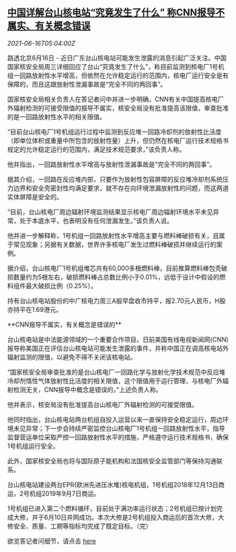 <!--1623821464000-->
[中国详解台山核电站“究竟发生了什么” 称CNN报导不属实、有关概念错误](https://cn.reuters.com/article/china-taishan-nuclear-station-cnn-0616-idCNKCS2DS0B7)
------

<div><i>2021-06-16T05:04:00Z</i></div><p>路透北京6月16日 - 近日广东台山核电站可能发生泄露的消息引起广泛关注。中国国家核安全局周三详细回应了台山“究竟发生了什么”，称目前监测到核电厂1号机组一回路放射性水平增高，但依然在允许稳定运行的范围内，核电厂运行安全是有保障的，而且这跟放射性泄漏事故是“完全不同的两回事”。</p><p>国家核安全局相关负责人在答记者问中并进一步明确，CNN有关中国提高核电厂外辐射检测的可接受限值的报导不属实，核安全局没有批准提高该限值，审查批准的是一回路放射性水平的相关限值。</p><p>“目前台山核电厂1号机组运行过程中监测到反应堆一回路冷却剂的放射性比活度（即单位体积或重量中所包含的放射性量）上升，但仍然在核电厂运行技术规格书规定的允许稳定运行的范围内，满足技术规范要求，”该负责人称。</p><p>他并指出，一回路放射性水平增高与放射性泄漏事故是“完全不同的两回事”。</p><p>据其介绍，一回路在反应堆内部，只要作为放射性包容屏障的反应堆冷却剂系统压力边界和安全壳密封性均满足要求，就不存在向环境泄漏放射性的问题，而这两道实体屏障是安全的。</p><p>“目前，台山核电厂周边辐射环境监测结果显示核电厂周边辐射环境水平未见异常，处于本底水平，也表明没有任何泄漏发生。”该负责人说。</p><p>他并进一步解释称，1号机组一回路放射性水平增高主要与燃料棒破损有关，且属于常见现象；另据有关数据，世界许多核电厂发生过燃料棒破损并继续运行的案例。</p><p>据介绍，台山核电厂1号机组堆芯共有60,000多根燃料棒，目前推算燃料棒包壳破损数量约为5根左右，破损燃料棒占总数比例小于0.01%，远低于设计中假设的燃料组件最大破损比例（0.25%）。</p><p>持有台山核电站股份的中广核电力周三A股早盘收市持平，报2.70元人民币，H股亦持平在1.69港元。</p><p>**CNN报导不属实，有关概念是错误的**</p><p>台山核电站是中法能源领域的一个重要合作项目。日前美国有线电视新闻网(CNN)报导称美国正在评估台山核电站可能发生泄露的事件，并称中国正在调高核电站外辐射监测的限值，以避免不得不关闭该核电站。</p><p>“国家核安全局审查批准的是台山核电厂一回路化学与放射化学技术规范中反应堆冷却剂惰性气体放射性比活度的相关限值，这个限值用于运行管理，与核电厂外辐射检测无关，CNN报导中概念是错误的，”上述负责人称。</p><p>他并表示，核安局没有批准提高台山核电厂外辐射检测的可接受限值。</p><p>他同时指出，台山核电站两台机组自投入运营以来一直保持安全稳定运行，周边环境未见异常；下一步会持续严密监控台山核电厂1号机组一回路放射性水平，指导监督营运单位采取严控一回路放射性水平的措施，严格遵守运行技术规格书，确保1号机组运行安全。</p><p>此外，国家核安全局也将与国际原子能机构和法国核安全监管部门等保持沟通联系。</p><p>台山核电站建设两台EPR(欧洲先进压水堆)核电机组，1号机组2018年12月13日商运，2号机组2019年9月7日商运。</p><p>1号机组已进入第二个燃料循环，目前处于满功率运行状态；2号机组已按计划完成大修，并于6月10日并网成功。本次大修是2号机组投入商运后的首次大修，大修安全、质量、工期等指标均完成了既定目标。（完）</p><p>欲览答记者问细节，请点击 <a href="https://mp.weixin.qq.com/s/IzL-OQm-BC8QFe2ukgNb5w">here</a></p>
